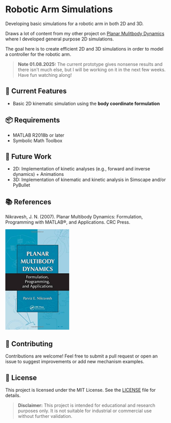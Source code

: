 # Robotic Arm Simulations
Developing basic simulations for a robotic arm in both 2D and 3D.

Draws a lot of content from my other project on [Planar Mulitbody Dynamics](https://github.com/jcchincheong-bb/MBD_Simulations) where I developed general purpose 2D simulations. 

The goal here is to create efficient 2D and 3D simulations in order to model a controller for the robotic arm.

> **Note 01.08.2025:** The current prototype gives nonsense results and there isn't much else, but I will be working on it in the next few weeks. Have fun watching along!

## 🔧 Current Features
- Basic 2D kinematic simulation using the **body coordinate formulation**  

<imge src='https://github.com/jcchincheong-bb/RoboticArm_Simulations/blob/main/src/assets/RobArm.png' width='250'>

## 📦 Requirements
- MATLAB R2018b or later
- Symbolic Math Toolbox 

## 🚧 Future Work
- 2D: Implementation of kinetic analyses (e.g., forward and inverse dynamics) + Animations
- 3D: Implementation of kinematic and kinetic analysis in Simscape and/or PyBullet
  
## 📚 References
Nikravesh, J. N. (2007). Planar Multibody Dynamics: Formulation, Programming with MATLAB®, and Applications. CRC Press.

<img src='https://github.com/jcchincheong-bb/MBD_Simulations/blob/main/src/assets/Nikravesh.jpg' width='200'>

## 🤝 Contributing
Contributions are welcome! Feel free to submit a pull request or open an issue to suggest improvements or add new mechanism examples.

## 📄 License
This project is licensed under the MIT License. See the [LICENSE](./LICENSE) file for details.

> **Disclaimer:** This project is intended for educational and research purposes only. It is not suitable for industrial or commercial use without further validation.
